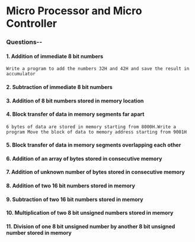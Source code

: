 # Micro Processor and Micro Controller

### Questions--


#### 1. Addition of immediate 8 bit numbers
`Write a program to add the numbers 32H and 42H and save the result in accumulator`
#### 2. Subtraction of immediate 8 bit numbers
#### 3. Addition of 8 bit numbers stored in memory location
#### 4. Block transfer of data in memory segments far apart
`6 bytes of data are stored in memory starting from 8000H.Write a program Move the block of data to memory address starting from 9001H`
#### 5. Block transfer of data in memory segments overlapping each other
#### 6. Addition of an array of bytes stored in consecutive memory
#### 7. Addition of unknown number of bytes stored in consecutive memory 
#### 8. Addition of two 16 bit numbers stored in memory
#### 9. Subtraction of two 16 bit numbers stored in memory 
#### 10. Multiplication of two 8 bit unsigned numbers stored in memory 
#### 11. Division of one 8 bit unsigned number by another 8 bit unsigned number stored in memory